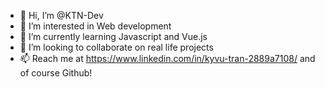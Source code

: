- 👋 Hi, I’m @KTN-Dev
- 👀 I’m interested in Web development
- 🌱 I’m currently learning Javascript and Vue.js
- 💞️ I’m looking to collaborate on real life projects
- 📫 Reach me at https://www.linkedin.com/in/kyvu-tran-2889a7108/ and of course Github!

<!---
KTN-Dev/KTN-Dev is a ✨ special ✨ repository because its `README.md` (this file) appears on your GitHub profile.
You can click the Preview link to take a look at your changes.
--->
